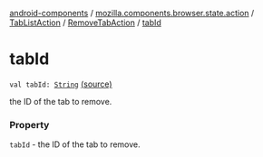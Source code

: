 [android-components](../../../index.md) / [mozilla.components.browser.state.action](../../index.md) / [TabListAction](../index.md) / [RemoveTabAction](index.md) / [tabId](./tab-id.md)

# tabId

`val tabId: `[`String`](https://kotlinlang.org/api/latest/jvm/stdlib/kotlin/-string/index.html) [(source)](https://github.com/mozilla-mobile/android-components/blob/master/components/browser/state/src/main/java/mozilla/components/browser/state/action/BrowserAction.kt#L90)

the ID of the tab to remove.

### Property

`tabId` - the ID of the tab to remove.